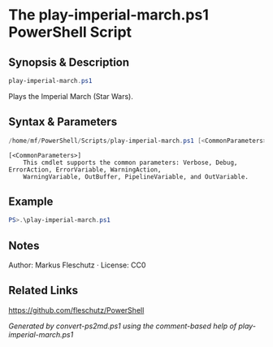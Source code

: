 # The play-imperial-march.ps1 PowerShell Script

## Synopsis & Description
```powershell
play-imperial-march.ps1
```

Plays the Imperial March (Star Wars).

## Syntax & Parameters
```powershell
/home/mf/PowerShell/Scripts/play-imperial-march.ps1 [<CommonParameters>]
```

```
[<CommonParameters>]
    This cmdlet supports the common parameters: Verbose, Debug, ErrorAction, ErrorVariable, WarningAction, 
    WarningVariable, OutBuffer, PipelineVariable, and OutVariable.
```

## Example
```powershell
PS>.\play-imperial-march.ps1
```


## Notes
Author: Markus Fleschutz · License: CC0

## Related Links
https://github.com/fleschutz/PowerShell

*Generated by convert-ps2md.ps1 using the comment-based help of play-imperial-march.ps1*
